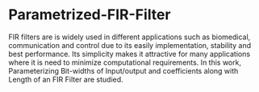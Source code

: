 # Parametrized-FIR-Filter
FIR filters are is widely used in different applications such as biomedical, communication and control due to its easily implementation, stability and best performance. Its simplicity makes it attractive for many applications where it is need to minimize computational requirements. In this work, Parameterizing Bit-widths of Input/output and coefficients along with Length of an FIR Filter are studied.
